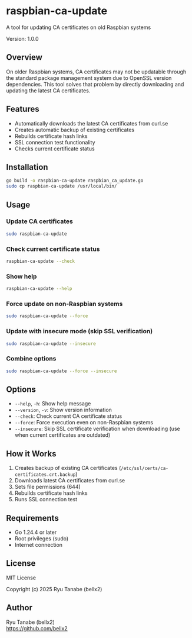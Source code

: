 # raspbian-ca-update

A tool for updating CA certificates on old Raspbian systems

Version: 1.0.0

## Overview

On older Raspbian systems, CA certificates may not be updatable through the standard package management system due to OpenSSL version dependencies. This tool solves that problem by directly downloading and updating the latest CA certificates.

## Features

- Automatically downloads the latest CA certificates from curl.se
- Creates automatic backup of existing certificates
- Rebuilds certificate hash links
- SSL connection test functionality
- Checks current certificate status

## Installation

```bash
go build -o raspbian-ca-update raspbian_ca_update.go
sudo cp raspbian-ca-update /usr/local/bin/
```

## Usage

### Update CA certificates
```bash
sudo raspbian-ca-update
```

### Check current certificate status
```bash
raspbian-ca-update --check
```

### Show help
```bash
raspbian-ca-update --help
```

### Force update on non-Raspbian systems
```bash
sudo raspbian-ca-update --force
```

### Update with insecure mode (skip SSL verification)
```bash
sudo raspbian-ca-update --insecure
```

### Combine options
```bash
sudo raspbian-ca-update --force --insecure
```

## Options

- `--help`, `-h`: Show help message
- `--version`, `-v`: Show version information
- `--check`: Check current CA certificate status
- `--force`: Force execution even on non-Raspbian systems
- `--insecure`: Skip SSL certificate verification when downloading (use when current certificates are outdated)

## How it Works

1. Creates backup of existing CA certificates (`/etc/ssl/certs/ca-certificates.crt.backup`)
2. Downloads latest CA certificates from curl.se
3. Sets file permissions (644)
4. Rebuilds certificate hash links
5. Runs SSL connection test

## Requirements

- Go 1.24.4 or later
- Root privileges (sudo)
- Internet connection

## License

MIT License

Copyright (c) 2025 Ryu Tanabe (bellx2)

## Author

Ryu Tanabe (bellx2)  
https://github.com/bellx2